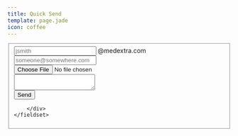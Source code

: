 ```yaml
---
title: Quick Send
template: page.jade
icon: coffee
---
```




<form class="ink-form" ng-controller="quick-send">
    <fieldset>
        <div class="control-group">
            <div class="control-group large-80 push-center">
                <span class="control large-40">
                  <input id="sender-username" type="email" placeholder="jsmith" ng-model="sender">
                </span>
                <span class="large-40">@medextra.com</span>
            </div>
            <div class="control large-80 push-center">
              <input id="recipient-address" type="email" placeholder="someone@somewhere.com" ng-model="recipient">
            </div>
            <div class="control large-80 push-center">
                <input id="message-attachment" type="file" accept="*" ng-model="message.attachment" />
            </div>
            <div class="control large-80 push-center">
              <textarea id="message-text" ng-model="message.text"></textarea>
            </div>
            <div class="control large-80 push-right">
              <button class="ink-button red" ng-click="send()"><i class="icon-rocket"></i> Send</button>
            </div>

        </div>
    </fieldset>
</form>
